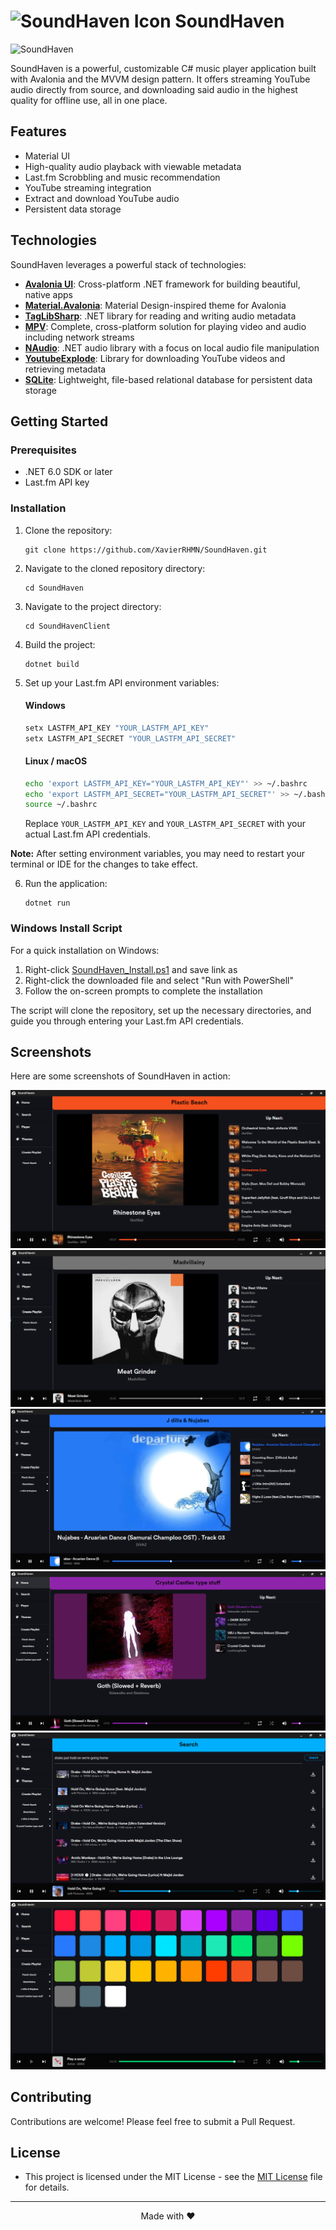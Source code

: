 # <img src="SoundHavenClient/Assets/Icons/SoundHavenClient.ico" alt="SoundHaven Icon" width="32" height="32"> SoundHaven

![SoundHaven](https://github.com/user-attachments/assets/b1f430a6-f878-4fa9-bc14-a1163ec1d5dd)

SoundHaven is a powerful, customizable C# music player application built
with Avalonia and the MVVM design pattern. It offers streaming YouTube audio directly from source,
and downloading said audio in the highest quality for offline use, all in one place.

##  Features

-  Material UI
-  High-quality audio playback with viewable metadata
-  Last.fm Scrobbling and music recommendation
-  YouTube streaming integration
-  Extract and download YouTube audio
-  Persistent data storage

##  Technologies

SoundHaven leverages a powerful stack of technologies:

- **[Avalonia UI](https://avaloniaui.net/)**: Cross-platform .NET framework for building beautiful, native apps
- **[Material.Avalonia](https://github.com/AvaloniaCommunity/Material.Avalonia)**: Material Design-inspired theme for Avalonia
- **[TagLibSharp](https://github.com/mono/taglib-sharp)**: .NET library for reading and writing audio metadata
- **[MPV](https://mpv.io/)**: Complete, cross-platform solution for playing video and audio including network streams
- **[NAudio](https://github.com/naudio/NAudio)**: .NET audio library with a focus on local audio file manipulation
- **[YoutubeExplode](https://github.com/Tyrrrz/YoutubeExplode)**: Library for downloading YouTube videos and retrieving metadata
- **[SQLite](https://www.sqlite.org/)**: Lightweight, file-based relational database for persistent data storage

##  Getting Started

### Prerequisites

- .NET 6.0 SDK or later
- Last.fm API key

### Installation

1. Clone the repository:
   ```
   git clone https://github.com/XavierRHMN/SoundHaven.git
   ```
2. Navigate to the cloned repository directory:
   ```
   cd SoundHaven
   ```
3. Navigate to the project directory:
   ```
   cd SoundHavenClient
   ```
4. Build the project:
   ```
   dotnet build
   ```
5. Set up your Last.fm API environment variables:

   #### Windows 
   ```cmd
   setx LASTFM_API_KEY "YOUR_LASTFM_API_KEY"
   setx LASTFM_API_SECRET "YOUR_LASTFM_API_SECRET"
   ```

   #### Linux / macOS
   ```bash
   echo 'export LASTFM_API_KEY="YOUR_LASTFM_API_KEY"' >> ~/.bashrc
   echo 'export LASTFM_API_SECRET="YOUR_LASTFM_API_SECRET"' >> ~/.bashrc
   source ~/.bashrc
   ```

   Replace `YOUR_LASTFM_API_KEY` and `YOUR_LASTFM_API_SECRET` with your actual Last.fm API credentials.

**Note:** After setting environment variables, you may need to restart your terminal or IDE for the changes to take effect.

6. Run the application:
   ```
   dotnet run
   ```

### Windows Install Script

For a quick installation on Windows:

1. Right-click [SoundHaven_Install.ps1](https://github.com/XavierRHMN/SoundHaven/raw/master/SoundHaven_Install.ps1) and save link as
2. Right-click the downloaded file and select "Run with PowerShell"
3. Follow the on-screen prompts to complete the installation

The script will clone the repository, set up the necessary directories, and guide you through entering your Last.fm API credentials.

##  Screenshots

Here are some screenshots of SoundHaven in action:

![SoundHaven First](SoundHavenClient/Screenshots/soundhaven_1.png)
![SoundHaven Second](SoundHavenClient/Screenshots/soundhaven_2.png)
![SoundHaven Third](SoundHavenClient/Screenshots/soundhaven_3.png)
![SoundHaven Fourth](SoundHavenClient/Screenshots/soundhaven_4.png)
![SoundHaven Search](SoundHavenClient/Screenshots/Search.png)
![SoundHaven Themes](SoundHavenClient/Screenshots/Themes.png)


##  Contributing

Contributions are welcome! Please feel free to submit a Pull Request.

##  License

- This project is licensed under the MIT License - see the [MIT License](LICENSE) file for details.
---

<p align="center">
  Made with ❤️
</p>
